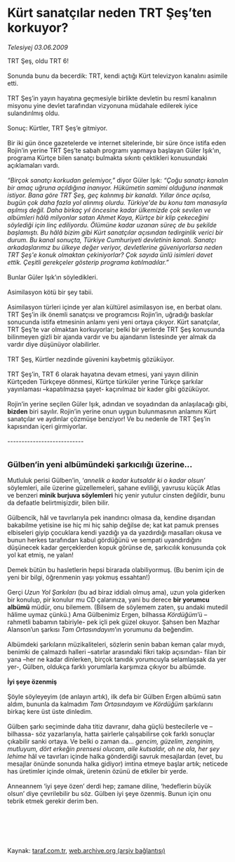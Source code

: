 # Kürt sanatçılar neden TRT Şeş’ten korkuyor?

*Telesiyej 03.06.2009*

<div class="taraf_structure_2col_1zq">
<div class="margen_n">



 <p>TRT Şeş, oldu TRT 6! <br/><br/>Sonunda bunu da becerdik: TRT, kendi açtığı Kürt televizyon kanalını asimile etti. <br/><br/>TRT Şeş’in yayın hayatına geçmesiyle birlikte devletin bu resmî kanalının misyonu yine devlet tarafından vizyonuna müdahale edilerek iyice sulandırılmış oldu. <br/><br/>Sonuç: Kürtler, TRT Şeş’e gitmiyor. <br/><br/>Bir iki gün önce gazetelerde ve internet sitelerinde, bir süre önce istifa eden Rojin’in yerine TRT Şeş’te sabah programı yapmaya başlayan Güler Işık’ın, programa Kürtçe bilen sanatçı bulmakta sıkıntı çektikleri konusundaki açıklamaları vardı. <i><br/><br/>“Birçok sanatçı korkudan gelemiyor,”</i> diyor Güler Işık: <i>“Çoğu sanatçı kanalın bir amaç uğruna açıldığına inanıyor. Hükümetin samimi olduğuna inanmak istiyor. Bana göre TRT Şeş, geç kalınmış bir kanaldı. Yıllar önce açılsa, bugün çok daha fazla yol alınmış olurdu. Türkiye'de bu konu tam manasıyla aşılmış değil. Daha birkaç yıl öncesine kadar ülkemizde çok sevilen ve albümleri hâlâ milyonlar satan Ahmet Kaya, Kürtçe bir klip çekeceğini söylediği için linç ediliyordu. Ölümüne kadar uzanan süreç de bu şekilde başlamıştı. Bu hâlâ bizim gibi Kürt sanatçılar açısından tedirginlik verici bir durum. Bu kanal sonuçta, Türkiye Cumhuriyeti devletinin kanalı. Sanatçı arkadaşlarımız bu ülkeye değer veriyor, devletlerine güveniyorlarsa neden TRT Şeş'e konuk olmaktan çekiniyorlar? Çok sayıda ünlü isimleri davet ettik. Çeşitli gerekçeler gösterip programa katılmadılar.”</i> <br/><br/>Bunlar Güler Işık’ın söyledikleri. <br/><br/>Asimilasyon kötü bir şey tabii. <br/><br/>Asimilasyon türleri içinde yer alan kültürel asimilasyon ise, en berbat olanı. TRT Şeş’in ilk önemli sanatçısı ve programcısı Rojin’in, uğradığı baskılar sonucunda istifa etmesinin anlamı yeni yeni ortaya çıkıyor. Kürt sanatçılar, TRT Şeş’te var olmaktan korkuyorlar; belki bir yerlerde TRT Şeş konusunda bilinmeyen gizli bir ajanda vardır ve bu ajandanın listesinde yer almak da vardır diye düşünüyor olabilirler. <br/><br/>TRT Şeş, Kürtler nezdinde güvenini kaybetmiş gözüküyor. <br/><br/>TRT Şeş’in, TRT 6 olarak hayatına devam etmesi, yani yayın dilinin Kürtçeden Türkçeye dönmesi, Kürtçe türküler yerine Türkçe şarkılar yayınlaması –kapatılmazsa şayet- kaçınılmaz bir kader gibi gözüküyor. <br/><br/>Rojin’in yerine seçilen Güler Işık, adından ve soyadından da anlaşılacağı gibi,<b> bizden</b> biri sayılır. Rojin’in yerine onun uygun bulunmasının anlamını Kürt sanatçılar ve aydınlar çözmüşe benziyor! Ve bu nedenle de TRT Şeş’in kapısından içeri girmiyorlar. <br/><br/>--------------------------- <br/><br/><br/><font size="4"><strong>Gülben’in yeni albümündeki şarkıcılığı üzerine...</strong></font> <br/><br/>Mutluluk perisi Gülben’in, ‘<i>annelik o kadar kutsaldır ki o kadar olsun’</i> söylemleri, aile üzerine güzellemeleri, şahane evliliği, yavrusu küçük Atlas ve benzeri <b>minik burjuva söylemleri</b> hiç yenir yutulur cinsten değildir, bunu da defaatle belirtmişizdir, bilen bilir. <br/><br/>Gülbencik, hâl ve tavırlarıyla pek inandırıcı olmasa da, kendine dışarıdan bakabilme yetisine ise hiç mi hiç sahip değilse de; kat kat pamuk prenses elbiseleri giyip çocuklara kendi yazdığı ya da yazdırdığı masalları okusa ve bunun herkes tarafından kabul gördüğünü ve sempati uyandırdığını düşünecek kadar gerçeklerden kopuk görünse de, şarkıcılık konusunda çok yol kat etmiş, ne yalan! <br/><br/>Demek bütün bu hasletlerin hepsi birarada olabiliyormuş. (Bu benim için de yeni bir bilgi, öğrenmenin yaşı yokmuş essahtan!) <br/><br/>Gerçi <i>Uzun Yol Şarkıları </i>(bu ad biraz iddialı olmuş ama), uzun yola giderken bir konulup, pir konulur mu CD çalarınıza, yani bu derece <b>bir yorumcu albümü</b> müdür, onu bilemem. (Bilsem de söylemem zaten, şu andaki mutedil hâlime uymaz çünkü.) Ama Gülbenimiz Ergen, bilhassa <i>Kördüğüm</i>’ü –rahmetli babamın tabiriyle- pek içli pek güzel okuyor. Şahsen ben Mazhar Alanson’un şarkısı <i>Tam Ortasındayım</i>’ın yorumunu da beğendim. <br/><br/>Albümdeki şarkıların müzikaliteleri, sözlerin senin baban keman çalar mıydı, benimki de çalmazdı halleri –satırlar arasındaki fikri takip açısından- filan bir yana –her ne kadar dinlerken, birçok tanıdık yorumcuyla selamlaşsak da yer yer-, Gülben, oldukça farklı yorumlarla karşımıza çıkıyor bu albümde. <b><br/><br/>İyi şeye özenmiş</b> <br/><br/>Şöyle söyleyeyim (de anlayın artık), ilk defa bir Gülben Ergen albümü satın aldım, bununla da kalmadım <i>Tam Ortasındayım</i> ve<i> Kördüğüm</i> şarkılarını birkaç kere üst üste dinledim. <br/><br/>Gülben şarkı seçiminde daha titiz davranır, daha güçlü bestecilerle ve –bilhassa- söz yazarlarıyla, hatta şairlerle çalışabilirse çok farklı sonuçlar çıkabilir sanki ortaya. Ve belki o zaman da... <i>gencim, güzelim, zenginim, mutluyum, dört erkeğin prensesi olucam, aile kutsaldır, oh ne ala, her şey lehime </i>hâl ve tavırları içinde halka gönderdiği savruk mesajlardan (evet, bu mesajlar önünde sonunda halka gidiyor) imtina etmeye başlar artık; neticede has üretimler içinde olmak, üretenin özünü de etkiler bir yerde. <br/><br/>Anneannem ‘iyi şeye özen’ derdi hep; zamane diline, ‘hedeflerin büyük olsun’ diye çevrilebilir bu söz. Gülben iyi şeye özenmiş. Bunun için onu tebrik etmek gerekir derim ben.</p>
<br/>
<br/>
<br/>



<br/>


<div id="taraf_not">
</div>

</div>


</div>

Kaynak: [taraf.com.tr](http://www.taraf.com.tr:80/makale/5858.htm), [web.archive.org (arşiv bağlantısı)](http://web.archive.org/web/20090606150412/http://www.taraf.com.tr:80/makale/5858.htm)
